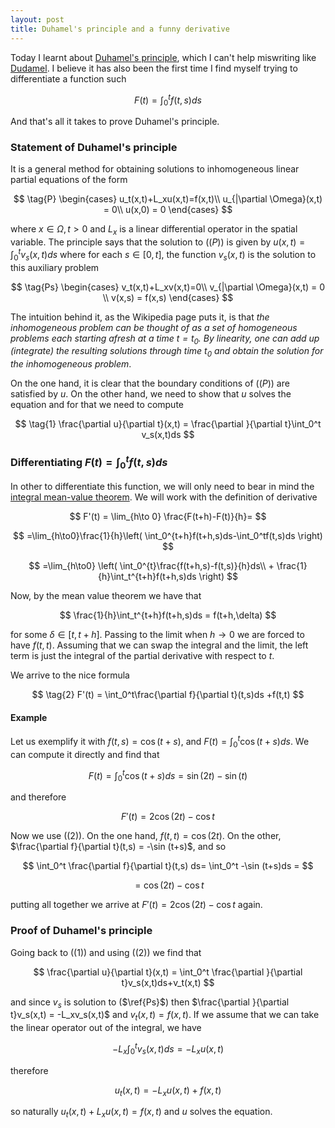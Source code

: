 ```yaml
---
layout: post
title: Duhamel's principle and a funny derivative
---
```


Today I learnt about [Duhamel's principle](https://en.wikipedia.org/wiki/Duhamel%27s_principle), which I can't help miswriting like [Dudamel](https://www.youtube.com/watch?v=ZXeWiixwEz4). I believe it has also been the first time I find myself trying to differentiate a function such


$$
F(t) = \int_0^tf(t,s)ds
$$


And that's all it takes to prove Duhamel's principle.
<!-- excerpt-end -->

### Statement of Duhamel's principle

It is a general method for obtaining solutions to inhomogeneous linear partial equations of the form



$$
\tag{P}
\begin{cases}
u_t(x,t)+L_xu(x,t)=f(x,t)\\
u_{|\partial \Omega}(x,t) = 0\\
u(x,0) = 0
\end{cases}
$$



where $x\in\Omega, t>0$ and $L_x$ is a linear differential operator in the spatial variable. The principle says that the solution to ($(P)$) is given by $u(x,t) = \int_0^tv_s(x,t)ds$ where for each $s \in [0,t]$, the function $v_s(x,t)$ is the solution to this auxiliary problem



$$
\tag{Ps}
\begin{cases}
v_t(x,t)+L_xv(x,t)=0\\
v_{|\partial \Omega}(x,t) = 0 \\
v(x,s) = f(x,s)
\end{cases}
$$



The intuition behind it, as the Wikipedia page puts it, is that *the inhomogeneous problem can be thought of as a set of homogeneous problems each starting afresh at a time $t = t_0$. By linearity, one can add up (integrate) the resulting solutions through time $t_0$ and obtain the solution for the inhomogeneous problem*.

On the one hand, it is clear that the boundary conditions of ($(P)$) are satisfied by $u$. On the other hand, we need to show that $u$ solves the equation and for that we need to compute



$$
\tag{1}
\frac{\partial u}{\partial t}(x,t) = \frac{\partial }{\partial t}\int_0^t v_s(x,t)ds
$$



### Differentiating $F(t) = \int_0^tf(t,s)ds$

In other to differentiate this function, we will only need to bear in mind the [integral mean-value theorem](https://en.wikipedia.org/wiki/Mean_value_theorem#Mean_value_theorems_for_definite_integrals). We will work with the definition of derivative



$$
F'(t) = \lim_{h\to 0} \frac{F(t+h)-F(t)}{h}=
$$

$$
=\lim_{h\to0}\frac{1}{h}\left( \int_0^{t+h}f(t+h,s)ds-\int_0^tf(t,s)ds \right)
$$

$$
=\lim_{h\to0} \left( \int_0^{t}\frac{f(t+h,s)-f(t,s)}{h}ds\\ + \frac{1}{h}\int_t^{t+h}f(t+h,s)ds  \right)
$$



Now, by the mean value theorem  we have that


$$
\frac{1}{h}\int_t^{t+h}f(t+h,s)ds = f(t+h,\delta)
$$


for some $\delta \in [t,t+h]$. Passing to the limit when $h\to 0$ we are forced to have $f(t,t)$. Assuming that we can swap the integral and the limit, the left term is just the integral of the partial derivative with respect to $t$.

We arrive to the nice formula



$$
\tag{2}
F'(t)  = \int_0^t\frac{\partial f}{\partial t}(t,s)ds +f(t,t)
$$



#### Example

Let us exemplify it with $f(t,s) = \cos (t+s)$, and $F(t) = \int_0^t \cos(t+s)ds$. We can compute it directly and find that



$$
F(t) = \int_0^t \cos(t+s)ds = \sin(2t)-\sin(t)
$$


and therefore


$$
F'(t) = 2\cos(2t)-\cos t
$$


Now we use ($(2)$). On the one hand, $f(t,t) = \cos (2t)$. On the other, $\frac{\partial f}{\partial t}(t,s) = -\sin (t+s)$, and so


$$
\int_0^t \frac{\partial f}{\partial t}(t,s) ds= \int_0^t  -\sin (t+s)ds =
$$

$$
=\cos(2t)-\cos t
$$


putting all together we arrive at $F'(t) = 2\cos(2t)-\cos t$ again.



### Proof of Duhamel's principle

Going back to ($(1)$) and using ($(2)$) we find that


$$
\frac{\partial u}{\partial t}(x,t) = \int_0^t \frac{\partial }{\partial t}v_s(x,t)ds+v_t(x,t)
$$

and since $v_s$ is solution to ($\ref{Ps}$) then $\frac{\partial }{\partial t}v_s(x,t) = -L_xv_s(x,t)$ and $v_t(x,t) = f(x,t)$. If we assume that we can take the linear operator out of the integral, we have


$$
-L_x\int_0^t v_s(x,t)ds = -L_xu(x,t)
$$


therefore



$$
u_t(x,t) =-L_xu(x,t)+f(x,t)
$$



so naturally $u_t(x,t)+L_xu(x,t)=f(x,t)$ and $u$ solves the equation.
